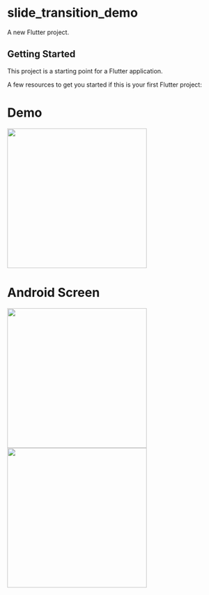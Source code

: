 # slide_transition_demo

A new Flutter project.

## Getting Started

This project is a starting point for a Flutter application.

A few resources to get you started if this is your first Flutter project:

# Demo
<img height="320" src="https://user-images.githubusercontent.com/89992462/132542424-ce9a7cf4-a590-44e6-b234-8847bea174d7.gif">

# Android Screen
<img height="320px" src="https://user-images.githubusercontent.com/89992462/132542451-8d5e88a5-6636-4432-b3fe-f84c6872bd79.png">
<img height="320px" src="https://user-images.githubusercontent.com/89992462/132478506-92f52efd-e8a8-4ea4-ba02-10fa14910001.png">


